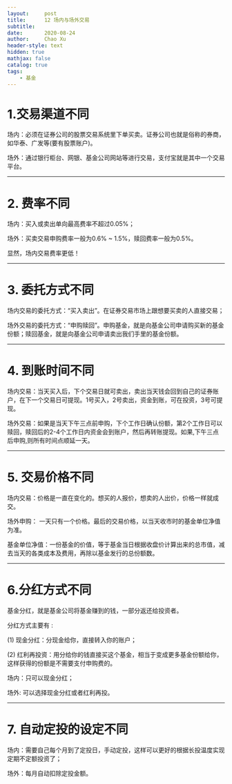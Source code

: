 ```yaml
---
layout:     post
title:      12 场内与场外交易
subtitle:   
date:       2020-08-24
author:     Chao Xu
header-style: text
hidden: true 
mathjax: false
catalog: true
tags:
    - 基金
---
```


# 1.交易渠道不同 

场内：必须在证券公司的股票交易系统里下单买卖。证券公司也就是俗称的券商，如华泰、广发等(要有股票账户)。

场外：通过银行柜台、网银、基金公司网站等进行交易，支付宝就是其中一个交易平台。

------

# 2. 费率不同

场内：买入或卖出单向最高费率不超过0.05%； 

场外：买卖交易申购费率一般为0.6% ~ 1.5%，赎回费率一般为0.5%。

显然，场内交易费率更低！

------

# 3. 委托方式不同

场内交易的委托方式：“买入卖出”。在证券交易市场上跟想要买卖的人直接交易；

场外交易的委托方式：“申购赎回”。申购基金，就是向基金公司申请购买新的基金份额；赎回基金，就是向基金公司申请卖出我们手里的基金份额。

------

# 4. 到账时间不同

场内交易：当天买入后，下个交易日就可卖出，卖出当天钱会回到自己的证券账户，在下一个交易日可提现。1号买入，2号卖出，资金到账，可在投资，3号可提现。

场外交易：如果是当天下午三点前申购，下个工作日确认份额，第2个工作日可以赎回，赎回后的2-4个工作日内资金会到账户，然后再转账提现。如果,下午三点后申购,则所有时间点顺延一天。

------

# 5. 交易价格不同

场内交易：价格是一直在变化的。想买的人报价，想卖的人出价，价格一样就成交。

场外申购： 一天只有一个价格。最后的交易价格，以当天收市时的基金单位净值为准。

基金单位净值：一份基金的价值，等于基金当日根据收盘价计算出来的总市值，减去当天的各类成本及费用，再除以基金发行的总份额数。

------

# 6.分红方式不同

基金分红，就是基金公司将基金赚到的钱，一部分返还给投资者。

分红方式主要有 :

(1) 现金分红：分现金给你，直接转入你的账户；

(2) 红利再投资：用分给你的钱直接买这个基金，相当于变成更多基金份额给你，这样获得的份额是不需要支付申购费的。

场内：只可以现金分红；

场外: 可以选择现金分红或者红利再投。

------

# 7. 自动定投的设定不同

场内：需要自己每个月到了定投日，手动定投，这样可以更好的根据长投温度实现定期不定额投资了；

场外：每月自动扣除定投金额。